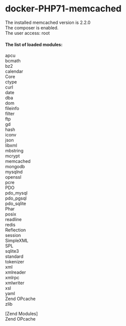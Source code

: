 # docker-PHP71-memcached

The installed memcached version is 2.2.0<br />
The composer is enabled.<br />
The user access: root<br />

#### The list of loaded modules:
apcu<br />
bcmath<br />
bz2<br />
calendar<br />
Core<br />
ctype<br />
curl<br />
date<br />
dba<br />
dom<br />
fileinfo<br />
filter<br />
ftp<br />
gd<br />
hash<br />
iconv<br />
json<br />
libxml<br />
mbstring<br />
mcrypt<br />
memcached<br />
mongodb<br />
mysqlnd<br />
openssl<br />
pcre<br />
PDO<br />
pdo_mysql<br />
pdo_pgsql<br />
pdo_sqlite<br />
Phar<br />
posix<br />
readline<br />
redis<br />
Reflection<br />
session<br />
SimpleXML<br />
SPL<br />
sqlite3<br />
standard<br />
tokenizer<br />
xml<br />
xmlreader<br />
xmlrpc<br />
xmlwriter<br />
xsl<br />
yaml<br />
Zend OPcache<br />
zlib<br />

[Zend Modules]<br />
Zend OPcache
